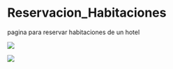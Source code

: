 # Reservacion_Habitaciones
pagina para reservar habitaciones de un hotel

![](https://i.imgur.com/k90xlxu.png)

![](https://i.imgur.com/0if5FeE_d.webp?maxwidth=760&fidelity=grand)
